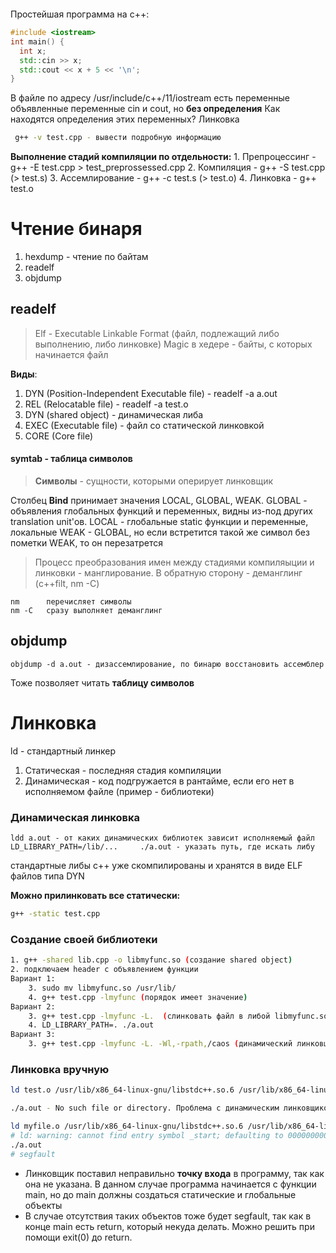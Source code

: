 ```table-of-contents
```

Простейшая программа на c++:
```c++
#include <iostream>
int main() {
  int x;
  std::cin >> x;
  std::cout << x + 5 << '\n';
}
```
В файле по адресу /usr/include/c++/11/iostream есть переменные объявленные переменные cin и cout, но **без определения**
Как находятся определения этих переменных? Линковка

``` bash
 g++ -v test.cpp - вывести подробную информацию
```
 **Выполнение стадий компиляции по отдельности:**
	1. Препроцессинг - g++ -E test.cpp > test_preprossessed.cpp
	2. Компиляция - g++ -S test.cpp (> test.s)
	3. Ассемлирование - g++ -c test.s (> test.o) 
	4. Линковка - g++ test.o
# Чтение бинаря
1. hexdump - чтение по байтам
2. readelf
3. objdump
## readelf
> Elf - Executable Linkable Format (файл, подлежащий либо выполнению, либо линковке)
   Magic в хедере - байты, с которых начинается файл
  
**Виды**: 
1.	DYN (Position-Independent Executable file) - readelf -a a.out
2.  REL (Relocatable file) - readelf -a test.o
3.  DYN (shared object) - динамическая либа
4.  EXEC (Executable file) - файл со статической линковкой
5. CORE (Core file)
#### symtab - таблица символов
>**Символы** - сущности, которыми оперирует линковщик

 Столбец **Bind** принимает значения LOCAL, GLOBAL, WEAK. 
 GLOBAL - объявления глобальных функций и переменных, видны из-под других translation unit'ов.
 LOCAL - глобальные static функции и переменные, локальные
 WEAK - GLOBAL, но если встретится такой же символ без пометки WEAK, то он перезатрется
> Процесс преобразования имен между стадиями компиляыции и линковки - манглирование.
>  В обратную сторону - деманглинг (c++filt, nm -C)

	nm      перечисляет символы
	nm -C   сразу выполняет деманглинг
## objdump
	objdump -d a.out - дизассемлирование, по бинарю восстановить ассемблер
Тоже позволяет читать **таблицу символов**
# Линковка
ld - стандартный линкер
1. Статическая - последняя стадия компиляции
2. Динамическая - код подгружается в рантайме, если его нет в исполняемом файле (пример - библиотеки)
### Динамическая линковка
	ldd a.out - от каких динамических библиотек зависит исполняемый файл
	LD_LIBRARY_PATH=/lib/...     ./a.out - указать путь, где искать либу
стандартные либы  c++ уже скомпилированы и хранятся в виде ELF файлов типа DYN

**Можно прилинковать все статически:**
``` bash
g++ -static test.cpp
```
### Создание своей библиотеки 
``` bash
1. g++ -shared lib.cpp -o libmyfunc.so (создание shared object)
2. подключаем header с объявлением функции
Вариант 1:
	3. sudo mv libmyfunc.so /usr/lib/
	4. g++ test.cpp -lmyfunc (порядок имеет значение)
Вариант 2:
	3. g++ test.cpp -lmyfunc -L.  (слинковать файл в либой libmyfunc.so,                которую нужно искать в текущей директории статическому линковщику (-L))
	4. LD_LIBRARY_PATH=. ./a.out
Вариант 3:
	3. g++ test.cpp -lmyfunc -L. -Wl,-rpath,/caos (динамический линковщик будет         искать либу по указанному абсолютному пути)
```
### Линковка вручную
``` bash
ld test.o /usr/lib/x86_64-linux-gnu/libstdc++.so.6 /usr/lib/x86_64-linux-gnu/libc.so.6 /usr/lib/gcc/x86_64-linux-gnu/11/crtend.o /usr/lib/gcc/x86_64-linux-gnu/11/crtbegin.o

./a.out - No such file or directory. Проблема с динамическим линковщиком

ld myfile.o /usr/lib/x86_64-linux-gnu/libstdc++.so.6 /usr/lib/x86_64-linux-gnu/libc.so.6 /usr/lib/gcc/x86_64-linux-gnu/11/crtend.o /usr/lib/gcc/x86_64-linux-gnu/11/crtbegin.o -I /usr/lib64/ld-linux-x86-64.so.2
# ld: warning: cannot find entry symbol _start; defaulting to 00000000004010b0
./a.out
# segfault
```
- Линковщик поставил неправильно **точку входа** в программу, так как она не указана. В данном случае программа начинается с функции main, но до main должны создаться статические и глобальные объекты
- В случае отсутствия таких объектов тоже будет segfault, так как в конце main есть return, который некуда делать. Можно решить при помощи exit(0) до return.